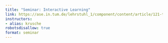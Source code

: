 ```yaml
---
title: "Seminar: Interactive Learning"
link: https://ase.in.tum.de/lehrstuhl_1/component/content/article/121-teaching/st18/965-seminar-interactive-learning-summer18?Itemid=115
instructors:
- alias: krusche
robotsdisallow: true
format: seminar
---
```

